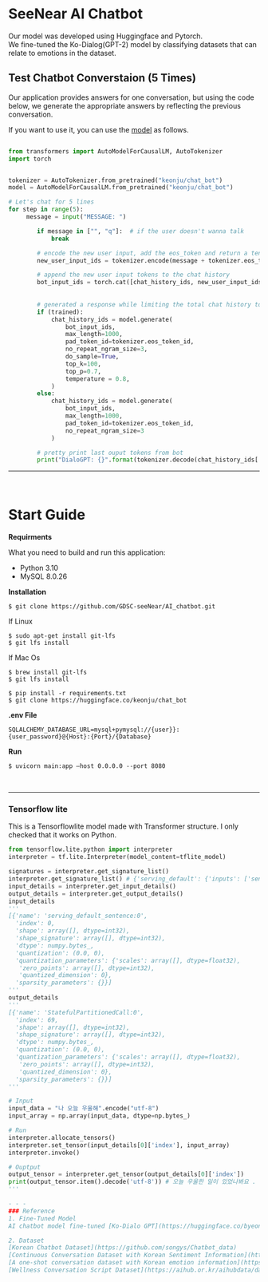 # SeeNear AI Chatbot

Our model was developed using Huggingface and Pytorch.  
We fine-tuned the Ko-Dialog(GPT-2) model by classifying datasets that can relate to emotions in the dataset.  


## Test Chatbot Converstaion (5 Times)

Our application provides answers for one conversation, but using the code below, we generate the appropriate answers by reflecting the previous conversation.  

If you want to use it, you can use the [model](https://huggingface.co/keonju/chat_bot) as follows.  

```python

from transformers import AutoModelForCausalLM, AutoTokenizer
import torch


tokenizer = AutoTokenizer.from_pretrained("keonju/chat_bot")
model = AutoModelForCausalLM.from_pretrained("keonju/chat_bot")

# Let's chat for 5 lines
for step in range(5):
     message = input("MESSAGE: ")

        if message in ["", "q"]:  # if the user doesn't wanna talk
            break

        # encode the new user input, add the eos_token and return a tensor in Pytorch
        new_user_input_ids = tokenizer.encode(message + tokenizer.eos_token, return_tensors='pt')

        # append the new user input tokens to the chat history
        bot_input_ids = torch.cat([chat_history_ids, new_user_input_ids], dim=-1) if step > 0 else new_user_input_ids
        
       
        # generated a response while limiting the total chat history to 1000 tokens, 
        if (trained):
            chat_history_ids = model.generate(
                bot_input_ids, 
                max_length=1000,
                pad_token_id=tokenizer.eos_token_id,  
                no_repeat_ngram_size=3,       
                do_sample=True, 
                top_k=100, 
                top_p=0.7,
                temperature = 0.8, 
            )
        else:
            chat_history_ids = model.generate(
                bot_input_ids, 
                max_length=1000, 
                pad_token_id=tokenizer.eos_token_id,
                no_repeat_ngram_size=3
            )

        # pretty print last ouput tokens from bot
        print("DialoGPT: {}".format(tokenizer.decode(chat_history_ids[:, bot_input_ids.shape[-1]:][0], skip_special_tokens=True)))
```

- - -
</br>

# Start Guide

**Requirments**

What you need to build and run this application:   
- Python 3.10
- MySQL 8.0.26

**Installation**
```
$ git clone https://github.com/GDSC-seeNear/AI_chatbot.git
```
If Linux
```
$ sudo apt-get install git-lfs
$ git lfs install
```

If Mac Os
```
$ brew install git-lfs
$ git lfs install
```

```
$ pip install -r requirements.txt
$ git clone https://huggingface.co/keonju/chat_bot
```

**.env File**
```
SQLALCHEMY_DATABASE_URL=mysql+pymysql://{user}}:{user_password}@{Host}:{Port}/{Database}
```
**Run**
```
$ uvicorn main:app —host 0.0.0.0 --port 8080
```
</br>

- - -
### Tensorflow lite
This is a Tensorflowlite model made with Transformer structure. I only checked that it works on Python.
```python
from tensorflow.lite.python import interpreter
interpreter = tf.lite.Interpreter(model_content=tflite_model)

signatures = interpreter.get_signature_list()
interpreter.get_signature_list() # {'serving_default': {'inputs': ['sentence'], 'outputs': ['output_0']}}
input_details = interpreter.get_input_details()
output_details = interpreter.get_output_details()
input_details 
'''
[{'name': 'serving_default_sentence:0',
  'index': 0,
  'shape': array([], dtype=int32),
  'shape_signature': array([], dtype=int32),
  'dtype': numpy.bytes_,
  'quantization': (0.0, 0),
  'quantization_parameters': {'scales': array([], dtype=float32),
   'zero_points': array([], dtype=int32),
   'quantized_dimension': 0},
  'sparsity_parameters': {}}]
'''
output_details
'''
[{'name': 'StatefulPartitionedCall:0',
  'index': 69,
  'shape': array([], dtype=int32),
  'shape_signature': array([], dtype=int32),
  'dtype': numpy.bytes_,
  'quantization': (0.0, 0),
  'quantization_parameters': {'scales': array([], dtype=float32),
   'zero_points': array([], dtype=int32),
   'quantized_dimension': 0},
  'sparsity_parameters': {}}]
'''

# Input
input_data = "나 오늘 우울해".encode("utf-8")
input_array = np.array(input_data, dtype=np.bytes_)

# Run
interpreter.allocate_tensors()
interpreter.set_tensor(input_details[0]['index'], input_array)
interpreter.invoke()

# Ouptput
output_tensor = interpreter.get_tensor(output_details[0]['index'])
print(output_tensor.item().decode('utf-8')) # 오늘 우울한 일이 있었나봐요 .
'''

- - -
### Reference
1. Fine-Tuned Model  
AI chatbot model fine-tuned [Ko-Dialo GPT](https://huggingface.co/byeongal/Ko-DialoGPT) for empathetic answers.  

2. Dataset    
[Korean Chatbot Dataset](https://github.com/songys/Chatbot_data)  
[Continuous Conversation Dataset with Korean Sentiment Information](https://aihub.or.kr/aihubdata/data/view.do?currMenu=120&topMenu=100&dataSetSn=271&aihubDataSe=extrldata)  
[A one-shot conversation dataset with Korean emotion information](https://aihub.or.kr/aihubdata/data/view.do?currMenu=120&topMenu=100&dataSetSn=270&aihubDataSe=extrldata)  
[Wellness Conversation Script Dataset](https://aihub.or.kr/aihubdata/data/view.do?currMenu=120&topMenu=100&dataSetSn=267&aihubDataSe=extrldata)  
